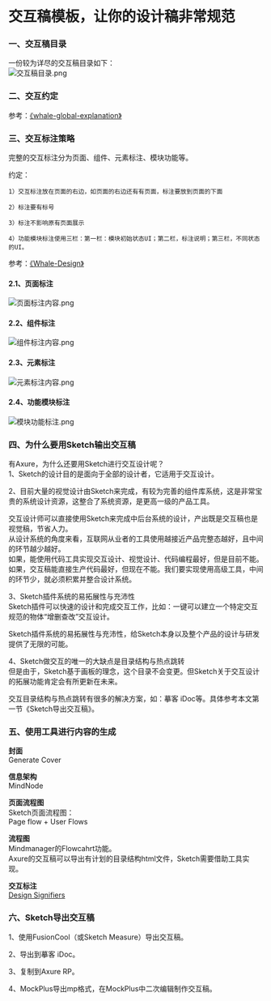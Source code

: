 # 交互稿模板，让你的设计稿非常规范

<a name="vrfN2"></a>
### 一、交互稿目录
一份较为详尽的交互稿目录如下：<br />![交互稿目录.png](https://cdn.nlark.com/yuque/0/2019/png/120638/1558361236239-bf0eb92d-bf3f-4d79-a89d-f32011f71cd0.png#align=left&display=inline&height=632&name=%E4%BA%A4%E4%BA%92%E7%A8%BF%E7%9B%AE%E5%BD%95.png&originHeight=1908&originWidth=1430&size=304589&status=done&width=474)

<a name="uP6o0"></a>
### 二、交互约定
参考：[《whale-global-explanation》](https://whale-design.gitbook.io/whale-global-explanation/)

<a name="6mDnA"></a>
### 三、交互标注策略
完整的交互标注分为页面、组件、元素标注、模块功能等。

约定：
```
1）交互标注放在页面的右边，如页面的右边还有有页面，标注要放到页面的下面

2）标注要有标号

3）标注不影响原有页面展示

4）功能模块标注使用三栏：第一栏：模块初始状态UI；第二栏，标注说明；第三栏，不同状态的UI。
```

参考：[《Whale-Design》](https://jing-whale.gitbook.io/whale-design/)

<a name="giBrf"></a>
#### 2.1、页面标注
![页面标注内容.png](https://cdn.nlark.com/yuque/0/2019/png/120638/1558362084917-4b601ac1-2364-4c01-a1c5-8e3986247ea2.png#align=left&display=inline&height=406&name=%E9%A1%B5%E9%9D%A2%E6%A0%87%E6%B3%A8%E5%86%85%E5%AE%B9.png&originHeight=1146&originWidth=958&size=160040&status=done&width=339)
<a name="2tH28"></a>
#### 
<a name="WayQB"></a>
#### 2.2、组件标注
![组件标注内容.png](https://cdn.nlark.com/yuque/0/2019/png/120638/1558362177680-b318fd9b-cee7-41f5-a361-1ad92c173a4a.png#align=left&display=inline&height=1430&name=%E7%BB%84%E4%BB%B6%E6%A0%87%E6%B3%A8%E5%86%85%E5%AE%B9.png&originHeight=4314&originWidth=1702&size=664693&status=done&width=564)
<a name="BbYLb"></a>
#### 
<a name="AOtrL"></a>
#### 2.3、元素标注
![元素标注内容.png](https://cdn.nlark.com/yuque/0/2019/png/120638/1558362269539-d1dc2505-4b5d-4fdd-b19d-fb1dda792552.png#align=left&display=inline&height=104&name=%E5%85%83%E7%B4%A0%E6%A0%87%E6%B3%A8%E5%86%85%E5%AE%B9.png&originHeight=282&originWidth=922&size=42645&status=done&width=339)
<a name="BEgrs"></a>
#### 
<a name="SYp4j"></a>
#### 2.4、功能模块标注
![模块功能标注.png](https://cdn.nlark.com/yuque/0/2019/png/120638/1558362420967-2de2cc81-3e94-4f23-af1b-065602c7d0da.png#align=left&display=inline&height=434&name=%E6%A8%A1%E5%9D%97%E5%8A%9F%E8%83%BD%E6%A0%87%E6%B3%A8.png&originHeight=1290&originWidth=1642&size=240788&status=done&width=553)

<a name="Q3kZq"></a>
### 四、为什么要用Sketch输出交互稿
有Axure，为什么还要用Sketch进行交互设计呢？<br />1、Sketch的设计目的是面向于全部的设计者，它适用于交互设计。

2、目前大量的视觉设计由Sketch来完成，有较为完善的组件库系统，这是非常宝贵的系统设计资源，这整合了系统资源，是更高一级的产品工具。

交互设计师可以直接使用Sketch来完成中后台系统的设计，产出既是交互稿也是视觉稿，节省人力。<br />从设计系统的角度来看，互联网从业者的工具使用越接近产品完整态越好，且中间的环节越少越好。<br />如果，能使用代码工具实现交互设计、视觉设计、代码编程最好，但是目前不能。如果，交互稿能直接生产代码最好，但现在不能。我们要实现使用高级工具，中间的环节少，就必须积累并整合设计系统。

3、Sketch插件系统的易拓展性与充沛性<br />Sketch插件可以快速的设计和完成交互工作，比如：一键可以建立一个特定交互规范的物体“增删查改”交互设计。

Sketch插件系统的易拓展性与充沛性，给Sketch本身以及整个产品的设计与研发提供了无限的可能。

4、Sketch做交互的唯一的大缺点是目录结构与热点跳转<br />但是由于，Sketch基于画板的理念，这个目录不会变更。但Sketch关于交互设计的拓展功能肯定会有所更新在未来。

交互目录结构与热点跳转有很多的解决方案，如：摹客 iDoc等。具体参考本文第一节《Sketch导出交互稿》。

<a name="owMgE"></a>
### 五、使用工具进行内容的生成
**封面**<br />Generate Cover

**信息架构**<br />MindNode

**页面流程图**<br />Sketch页面流程图：<br />Page flow + User Flows

**流程图**<br />Mindmanager的Flowcahrt功能。<br />Axure的交互稿可以导出有计划的目录结构html文件，Sketch需要借助工具实现。

**交互标注**<br />[Design Signifiers](http://tool.jingwhale.com/designsignifiers.html)

<a name="hW7Vj"></a>
### 六、Sketch导出交互稿
1、使用FusionCool（或Sketch Measure）导出交互稿。

2、导出到摹客 iDoc。

3、复制到Axure RP。

4、MockPlus导出mp格式，在MockPlus中二次编辑制作交互稿。
